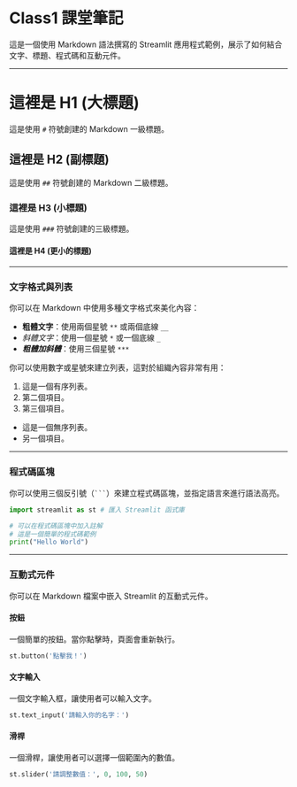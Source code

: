 # Class1 課堂筆記

這是一個使用 Markdown 語法撰寫的 Streamlit 應用程式範例，展示了如何結合文字、標題、程式碼和互動元件。

---

# 這裡是 H1 (大標題)

這是使用 `#` 符號創建的 Markdown 一級標題。

## 這裡是 H2 (副標題)

這是使用 `##` 符號創建的 Markdown 二級標題。

### 這裡是 H3 (小標題)

這是使用 `###` 符號創建的三級標題。

#### 這裡是 H4 (更小的標題)

####

---

### **文字格式與列表**

你可以在 Markdown 中使用多種文字格式來美化內容：

- **粗體文字**：使用兩個星號 `**` 或兩個底線 `__`
- _斜體文字_：使用一個星號 `*` 或一個底線 `_`
- **_粗體加斜體_**：使用三個星號 `***`

你可以使用數字或星號來建立列表，這對於組織內容非常有用：

1.  這是一個有序列表。
2.  第二個項目。
3.  第三個項目。

<!-- end list -->

- 這是一個無序列表。
- 另一個項目。

---

### **程式碼區塊**

你可以使用三個反引號（` ``` `）來建立程式碼區塊，並指定語言來進行語法高亮。

```python
import streamlit as st # 匯入 Streamlit 函式庫

# 可以在程式碼區塊中加入註解
# 這是一個簡單的程式碼範例
print("Hello World")
```

---

### **互動式元件**

你可以在 Markdown 檔案中嵌入 Streamlit 的互動式元件。

#### **按鈕**

一個簡單的按鈕。當你點擊時，頁面會重新執行。

```python
st.button('點擊我！')
```

#### **文字輸入**

一個文字輸入框，讓使用者可以輸入文字。

```python
st.text_input('請輸入你的名字：')
```

#### **滑桿**

一個滑桿，讓使用者可以選擇一個範圍內的數值。

```python
st.slider('請調整數值：', 0, 100, 50)
```

